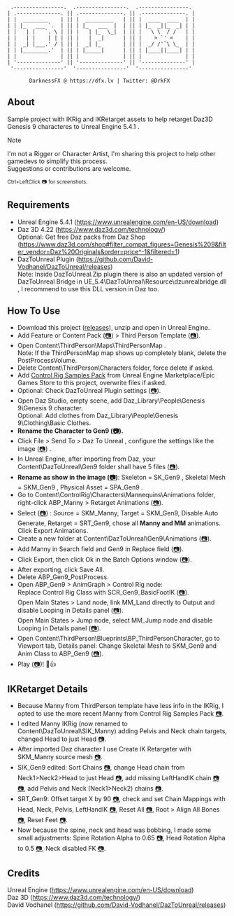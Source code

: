      .----------------.  .----------------.  .----------------. 
    | .--------------. || .--------------. || .--------------. |
    | |  ________    | || |  _________   | || |  ____  ____  | |
    | | |_   ___ `.  | || | |_   ___  |  | || | |_  _||_  _| | |
    | |   | |   `. \ | || |   | |_  \_|  | || |   \ \  / /   | |
    | |   | |    | | | || |   |  _|      | || |    > `' <    | |
    | |  _| |___.' / | || |  _| |_       | || |  _/ /'`\ \_  | |
    | | |________.'  | || | |_____|      | || | |____||____| | |
    | |              | || |              | || |              | |
    | '--------------' || '--------------' || '--------------' |
     '----------------'  '----------------'  '----------------' 

           DarknessFX @ https://dfx.lv | Twitter: @DrkFX

## About
Sample project with IKRig and IKRetarget assets to help retarget Daz3D Genesis 9 characteres to Unreal Engine 5.4.1 .

> [!NOTE]
> I'm not a Rigger or Character Artist, I'm sharing this project to help other gamedevs to simplify this process.<br/>
> Suggestions or contributions are welcome.

<sub>Ctrl+LeftClick 📷 for screenshots.</sub>

## Requirements
- Unreal Engine 5.4.1 (https://www.unrealengine.com/en-US/download)
- Daz 3D 4.22 (https://www.daz3d.com/technology/)<br/>
  Optional: Get free Daz packs from Daz Shop (https://www.daz3d.com/shop#filter_compat_figures=Genesis%209&filter_vendor=Daz%20Originals&order=price^-1&filtered=1)
- DazToUnreal Plugin (https://github.com/David-Vodhanel/DazToUnreal/releases)<br/>
  Note: Inside DazToUnreal.Zip plugin there is also an updated version of DazToUnreal Bridge in UE_5.4\DazToUnreal\Resource\dzunrealbridge.dll , I recommend to use this DLL version in Daz too.

## How To Use

- Download this project ([releases](https://github.com/DarknessFX/IKRetarget_DazG9_UE5/releases)), unzip and open in Unreal Engine.
- Add Feature or Content Pack ([📷](.git_img/how_AddTPSPack1.png)) > Third Person Template ([📷](.git_img/how_AddTPSPack2.png)).
- Open Content\ThirdPerson\Maps\ThirdPersonMap .<br/>
  Note: If the ThirdPersonMap map shows up completely blank, delete the PostProcessVolume.
- Delete Content\ThirdPerson\Characters folder, force delete if asked.
- Add [Control Rig Samples Pack](https://www.unrealengine.com/marketplace/en-US/product/control-rig-samples-pack) from Unreal Engine Marketplace/Epic Games Store to this project, overwrite files if asked.
- Optional: Check DazToUnreal Plugin settings ([📷](.git_img/00_DazToUnreal_Settings.png)).
- Open Daz Studio, empty scene, add Daz_Library\People\Genesis 9\Genesis 9 character.<br/>
  Optional: Add clothes from Daz_Library\People\Genesis 9\Clothing\Basic Clothes.
- **Rename the Character to Gen9 ([📷](.git_img/how_RenameChar.png)).**
- Click File > Send To > Daz To Unreal , configure the settings like the image ([📷](.git_img/01_DazToUnreal.png)) .
- In Unreal Engine, after importing from Daz, your Content\DazToUnreal\Gen9 folder shall have 5 files ([📷](.git_img/05_IKRetargeter_Created.png)).
- **Rename as show in the image ([📷](.git_img/05_IKRetargeter_Created.png))**: Skeleton = SK_Gen9 , Skeletal Mesh = SKM_Gen9 , Physical Asset = SPA_Gen9 .
- Go to Content\ControlRig\Characters\Mannequins\Animations folder, right-click ABP_Manny > Retarget Animations ([📷](.git_img/20_RetargetABP.png)).
- Select ([📷](.git_img/21_RetargetWnd.png)) : Source = SKM_Manny, Target = SKM_Gen9, Disable Auto Generate, Retarget = SRT_Gen9, chose all **Manny and MM** animations. Click Export Animations.
- Create a new folder at Content\DazToUnreal\Gen9\Animations ([📷](.git_img/22_RetargetNewFolder.png)).
- Add Manny in Search field and Gen9 in Replace field ([📷](.git_img/23_RetargetRename.png)).
- Click Export, then click Ok in the Batch Options window ([📷](.git_img/24_BatchOptions.png)).
- After exporting, click Save All.
- Delete ABP_Gen9_PostProcess.
- Open ABP_Gen9 > AnimGraph > Control Rig node:<br/>
  Replace Control Rig Class with SCR_Gen9_BasicFootIK ([📷](.git_img/25_ABP_CR.png)).<br/>
  Open Main States > Land node, link MM_Land directly to Output and disable Looping in Details panel ([📷](.git_img/26_ABP_FallLoop.png)).<br/>
  Open Main States > Jump node, select MM_Jump node and disable Looping in Details panel ([📷](.git_img/27_ABP_JumpLoop.png)).
- Open Content\ThirdPerson\Blueprints\BP_ThirdPersonCharacter, go to Viewport tab, Details panel: Change Skeletal Mesh to SKM_Gen9 and Anim Class to ABP_Gen9 ([📷](.git_img/28_BPThirdPerson.png)).
- Play ([📷](.git_img/29_Play.png))! 🍻👍

## IKRetarget Details

- Because Manny from ThirdPerson template have less info in the IKRig, I opted to use the more recent Manny from Control Rig Samples Pack [📷](.git_img/02_Manny_diff.png).<br/>
- I edited Manny IKRig (now renamed to Content\DazToUnreal\SIK_Manny) adding Pelvis and Neck chain targets, changed Head to just Head [📷](.git_img/03_SIK_Manny.png).<br/>
- After imported Daz character I use Create IK Retargeter with SKM_Manny source mesh [📷](.git_img/03_SIK_Manny.png).<br/>
- SIK_Gen9 edited: Sort Chains [📷](.git_img/06_SortChains.png), change Head chain from Neck1>Neck2>Head to just Head [📷](.git_img/07_HeadChain.png), add missing LeftHandIK chain [📷](.git_img/08_IKHandLChain.png) [📷](.git_img/09_IKHandLChainWnd.png), add Pelvis and Neck (Neck1>Neck2) chains [📷](.git_img/10_NeckAndHead.png).<br/>
- SRT_Gen9: Offset target X by 90 [📷](.git_img/11_OffsetTarget.png), check and set Chain Mappings with Head, Neck, Pelvis, LeftHandIK [📷](.git_img/12_LeftHandkIK.png), Reset All [📷](.git_img/14_ResetAll.png), Root > Align All Bones [📷](.git_img/15_AlignAllBones.png), Reset Feet [📷](.git_img/16_ResetFeet.png).<br/>
- Now because the spine, neck and head was bobbing, I made some small adjustments: Spine Rotation Alpha to 0.65 [📷](.git_img/17_SpineRotAlpha.png), Head Rotation Alpha to 0.5 [📷](.git_img/18_HeadRotAlpha.png), Neck disabled FK [📷](.git_img/19_HeadRotAlpha.png).<br/>

## Credits

Unreal Engine (https://www.unrealengine.com/en-US/download)<br/>
Daz 3D (https://www.daz3d.com/technology/)<br/>
David Vodhanel (https://github.com/David-Vodhanel/DazToUnreal/releases)<br/>
